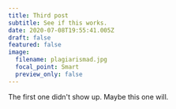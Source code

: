 ```yaml
---
title: Third post
subtitle: See if this works.
date: 2020-07-08T19:55:41.005Z
draft: false
featured: false
image:
  filename: plagiarismad.jpg
  focal_point: Smart
  preview_only: false
---
```

The first one didn't show up. Maybe this one will.